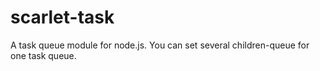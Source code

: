 scarlet-task
============

A task queue module for node.js. You can set several children-queue for one task queue.
